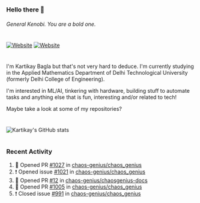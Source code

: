 ### Hello there 👋
###### General Kenobi. You are a bold one.

#
[![Website](https://img.shields.io/website?label=kartikaybagla.com&style=flat-square&url=https%3A%2F%2Fkartikaybagla.com)](https://kartikaybagla.com)
[![Website](https://img.shields.io/website?label=itwasthe.management&style=flat-square&url=https%3A%2F%2Fitwasthe.management)](https://itwasthe.management)
#

I'm Kartikay Bagla but that's not very hard to deduce. I'm currently studying in the Applied Mathematics Department of Delhi Technological University (formerly Delhi College of Engineering).

I'm interested in ML/AI, tinkering with hardware, building stuff to automate tasks and anything else that is fun, interesting and/or related to tech!

Maybe take a look at some of my repositories?

#
![Kartikay's GitHub stats](https://github-readme-stats.vercel.app/api?username=kartikay-bagla&count_private=true&show_icons=true&theme=radical)
#


### Recent Activity
<!--START_SECTION:activity-->
1. 💪 Opened PR [#1027](https://github.com/chaos-genius/chaos_genius/pull/1027) in [chaos-genius/chaos_genius](https://github.com/chaos-genius/chaos_genius)
2. ❗️ Opened issue [#1021](https://github.com/chaos-genius/chaos_genius/issues/1021) in [chaos-genius/chaos_genius](https://github.com/chaos-genius/chaos_genius)
3. 💪 Opened PR [#12](https://github.com/chaos-genius/chaosgenius-docs/pull/12) in [chaos-genius/chaosgenius-docs](https://github.com/chaos-genius/chaosgenius-docs)
4. 💪 Opened PR [#1005](https://github.com/chaos-genius/chaos_genius/pull/1005) in [chaos-genius/chaos_genius](https://github.com/chaos-genius/chaos_genius)
5. ❗️ Closed issue [#991](https://github.com/chaos-genius/chaos_genius/issues/991) in [chaos-genius/chaos_genius](https://github.com/chaos-genius/chaos_genius)
<!--END_SECTION:activity-->
